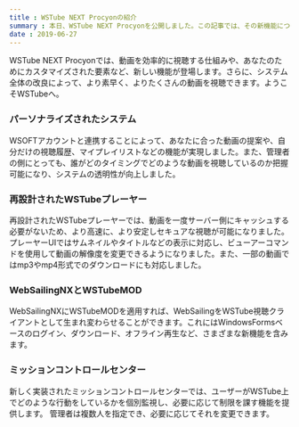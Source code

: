 ```yaml
---
title : WSTube NEXT Procyonの紹介
summary : 本日、WSTube NEXT Procyonを公開しました。この記事では、その新機能について説明します。
date : 2019-06-27
---
```

WSTube NEXT Procyonでは、動画を効率的に視聴する仕組みや、あなたのためにカスタマイズされた要素など、新しい機能が登場します。さらに、システム全体の改良によって、より素早く、よりたくさんの動画を視聴できます。ようこそWSTubeへ。

### パーソナライズされたシステム
WSOFTアカウントと連携することによって、あなたに合った動画の提案や、自分だけの視聴履歴、マイプレイリストなどの機能が実現しました。また、管理者の側にとっても、誰がどのタイミングでどのような動画を視聴しているのか把握可能になり、システムの透明性が向上しました。

### 再設計されたWSTubeプレーヤー
再設計されたWSTubeプレーヤーでは、動画を一度サーバー側にキャッシュする必要がないため、より高速に、より安定しセキュアな視聴が可能になりました。
プレーヤーUIではサムネイルやタイトルなどの表示に対応し、ビューアーコマンドを使用して動画の解像度を変更できるようになりました。また、一部の動画ではmp3やmp4形式でのダウンロードにも対応しました。

### WebSailingNXとWSTubeMOD
WebSailingNXにWSTubeMODを適用すれば、WebSailingをWSTube視聴クライアントとして生まれ変わらせることができます。これにはWindowsFormsベースのログイン、ダウンロード、オフライン再生など、さまざまな新機能を含みます。

### ミッションコントロールセンター
新しく実装されたミッションコントロールセンターでは、ユーザーがWSTube上でどのような行動をしているかを個別監視し、必要に応じて制限を課す機能を提供します。
管理者は複数人を指定でき、必要に応じてそれを変更できます。